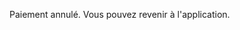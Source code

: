 <!DOCTYPE html>
<html lang="fr">
<head>
  <meta charset="UTF-8" />
  <title>Paiement annulé</title>
</head>
<body>
  <p>Paiement annulé. Vous pouvez revenir à l'application.</p>
  <script>
    window.location.href = `padelmatch://cancelled`;
  </script>
</body>
</html>